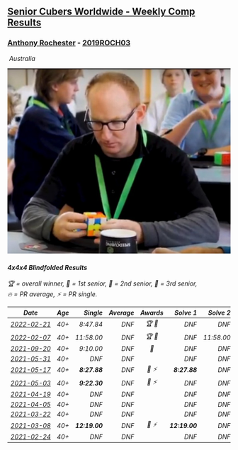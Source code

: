<style>table {white-space: nowrap;}</style>
<link rel="stylesheet" type="text/css" href="/scw-comp/css/flags.css" />

## [Senior Cubers Worldwide - Weekly Comp Results](/scw-comp/results/)
### [Anthony Rochester](README.md) - [2019ROCH03](https://www.worldcubeassociation.org/persons/2019ROCH03?event=444bf)

<i class="flag flag-AU" />&nbsp;Australia

![Anthony Rochester](1556165958.jpg)

#### 4x4x4 Blindfolded Results

<span style="white-space: nowrap;">🏆 = overall winner</span>, <span style="white-space: nowrap;">🥇 = 1st senior</span>, <span style="white-space: nowrap;">🥈 = 2nd senior</span>, <span style="white-space: nowrap;">🥉 = 3rd senior</span>, <span style="white-space: nowrap;">🔥 = PR average</span>, <span style="white-space: nowrap;">⚡ = PR single</span>.

| Date | Age | Single | Average | Awards | Solve 1 | Solve 2 | Solve 3 | Video |
| :--: | :--: | --: | --: | :--: | --: | --: | --: | :-- |
| [2022-02-21](../../results/2022-02-21/444bf.md) | 40+ | 8:47.84 | DNF | 🏆 🥇 | DNF | DNF | 8:47.84 | [Desktop](https://www.facebook.com/events/327972459131349/permalink/330603395534922) / [Mobile](https://m.facebook.com/events/327972459131349?view=permalink&id=330603395534922) |
| [2022-02-07](../../results/2022-02-07/444bf.md) | 40+ | 11:58.00 | DNF | 🏆 🥇 | DNF | 11:58.00 | 12:20.00 | [Desktop](https://www.facebook.com/events/1026145281273183/permalink/1030311167523261) / [Mobile](https://m.facebook.com/events/1026145281273183?view=permalink&id=1030311167523261) |
| [2021-09-20](../../results/2021-09-20/444bf.md) | 40+ | 9:10.00 | DNF | 🥉 | DNF | DNF | 9:10.00 | [Desktop](https://www.facebook.com/events/161657459452919/permalink/165908465694485) / [Mobile](https://m.facebook.com/events/161657459452919?view=permalink&id=165908465694485) |
| [2021-05-31](../../results/2021-05-31/444bf.md) | 40+ | DNF | DNF |  | DNF | DNF | DNF | [Desktop](https://www.facebook.com/events/309278524127030/permalink/313158123739070) / [Mobile](https://m.facebook.com/events/309278524127030?view=permalink&id=313158123739070) |
| [2021-05-17](../../results/2021-05-17/444bf.md) | 40+ | **8:27.88** | DNF | 🥈 ⚡ | **8:27.88** | DNF | DNF | [Desktop](https://www.facebook.com/events/1138256699977086/permalink/1139737763162313) / [Mobile](https://m.facebook.com/events/1138256699977086?view=permalink&id=1139737763162313) |
| [2021-05-03](../../results/2021-05-03/444bf.md) | 40+ | **9:22.30** | DNF | 🥈 ⚡ | DNF | DNF | **9:22.30** | [Desktop](https://www.facebook.com/events/300400098120799/permalink/303569411137201) / [Mobile](https://m.facebook.com/events/300400098120799?view=permalink&id=303569411137201) |
| [2021-04-19](../../results/2021-04-19/444bf.md) | 40+ | DNF | DNF |  | DNF | DNF | DNF | [Desktop](https://www.facebook.com/events/333638981660304/permalink/335181914839344) / [Mobile](https://m.facebook.com/events/333638981660304?view=permalink&id=335181914839344) |
| [2021-04-05](../../results/2021-04-05/444bf.md) | 40+ | DNF | DNF |  | DNF | DNF | DNF | [Desktop](https://www.facebook.com/events/902189670577686/permalink/903454113784575) / [Mobile](https://m.facebook.com/events/902189670577686?view=permalink&id=903454113784575) |
| [2021-03-22](../../results/2021-03-22/444bf.md) | 40+ | DNF | DNF |  | DNF | DNF | DNF | [Desktop](https://www.facebook.com/events/351132469547749/permalink/353276226000040) / [Mobile](https://m.facebook.com/events/351132469547749?view=permalink&id=353276226000040) |
| [2021-03-08](../../results/2021-03-08/444bf.md) | 40+ | **12:19.00** | DNF | 🥈 ⚡ | **12:19.00** | DNF | DNF | [Desktop](https://www.facebook.com/events/903760307058858/permalink/906858063415749) / [Mobile](https://m.facebook.com/events/903760307058858?view=permalink&id=906858063415749) |
| [2021-02-24](../../results/2021-02-24/444bf.md) | 40+ | DNF | DNF |  | DNF | DNF | DNF | [Desktop](https://www.facebook.com/events/860999258013341/permalink/866708794109054) / [Mobile](https://m.facebook.com/events/860999258013341?view=permalink&id=866708794109054) |


<!-- Global site tag (gtag.js) - Google Analytics -->
<script async src="https://www.googletagmanager.com/gtag/js?id=UA-86348435-3"></script>
<script>window.dataLayer = window.dataLayer || []; function gtag() {dataLayer.push(arguments);} gtag('js', new Date()); gtag('config', 'UA-86348435-3');</script>
